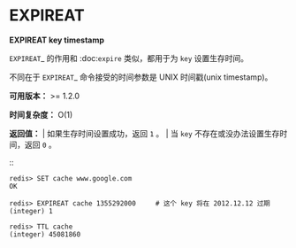 # EXPIREAT


**EXPIREAT key timestamp**

`EXPIREAT`_ 的作用和 :doc:`expire` 类似，都用于为 ``key`` 设置生存时间。

不同在于 `EXPIREAT`_ 命令接受的时间参数是 UNIX 时间戳(unix timestamp)。

**可用版本：**
    >= 1.2.0

**时间复杂度：**
    O(1)

**返回值：**
    | 如果生存时间设置成功，返回 ``1`` 。
    | 当 ``key`` 不存在或没办法设置生存时间，返回 ``0`` 。

::

    redis> SET cache www.google.com
    OK

    redis> EXPIREAT cache 1355292000     # 这个 key 将在 2012.12.12 过期
    (integer) 1

    redis> TTL cache
    (integer) 45081860

